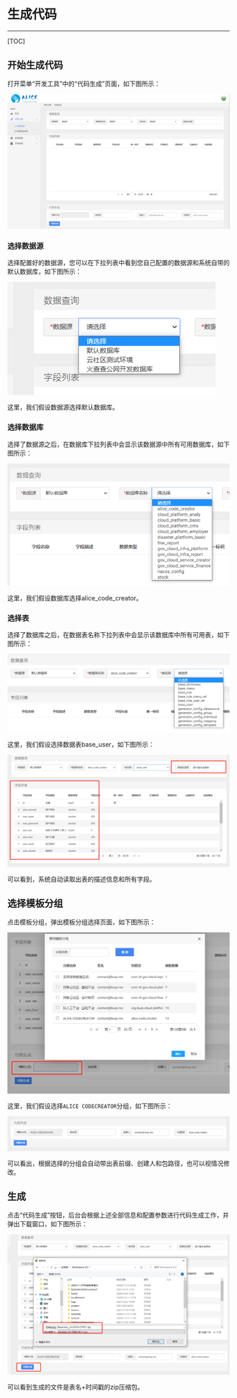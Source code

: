 # 生成代码
---

[TOC]

## 开始生成代码

打开菜单“开发工具”中的“代码生成”页面，如下图所示：

![开始生成代码](../img/generator.png)

### 选择数据源

选择配置好的数据源，您可以在下拉列表中看到您自己配置的数据源和系统自带的默认数据库，如下图所示：

![选择数据源](../img/generatorDataSource.png)

这里，我们假设数据源选择默认数据库。

### 选择数据库

选择了数据源之后，在数据库下拉列表中会显示该数据源中所有可用数据库，如下图所示：

![选择数据库](../img/generatorDataBase.png)

这里，我们假设数据库选择alice_code_creator。

### 选择表

选择了数据库之后，在数据表名称下拉列表中会显示该数据库中所有可用表，如下图所示：

![选择表](../img/generatorTable.png)

这里，我们假设选择数据表base_user，如下图所示：

![选择表结束](../img/generatorTableDone.png)

可以看到，系统自动读取出表的描述信息和所有字段。

## 选择模板分组

点击模板分组，弹出模板分组选择页面，如下图所示：

![选择模板分组](../img/generatorGroup.png)

这里，我们假设选择`ALICE CODECREATOR`分组，如下图所示：

![选择模板分组结束](../img/generatorGroupDone.png)

可以看出，根据选择的分组会自动带出表前缀、创建人和包路径，也可以视情况修改。

## 生成

点击“代码生成”按钮，后台会根据上述全部信息和配置参数进行代码生成工作，并弹出下载窗口，如下图所示：

![生成](../img/generatorMake.png)

可以看到生成的文件是表名+时间戳的zip压缩包。